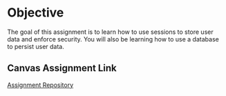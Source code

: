 # Objective

The goal of this assignment is to learn how to use sessions to store user data and enforce security. You will also be learning how to use a database to persist user data.

## Canvas Assignment Link
[Assignment Repository](https://uwf.instructure.com/courses/50674/assignments/952285)
